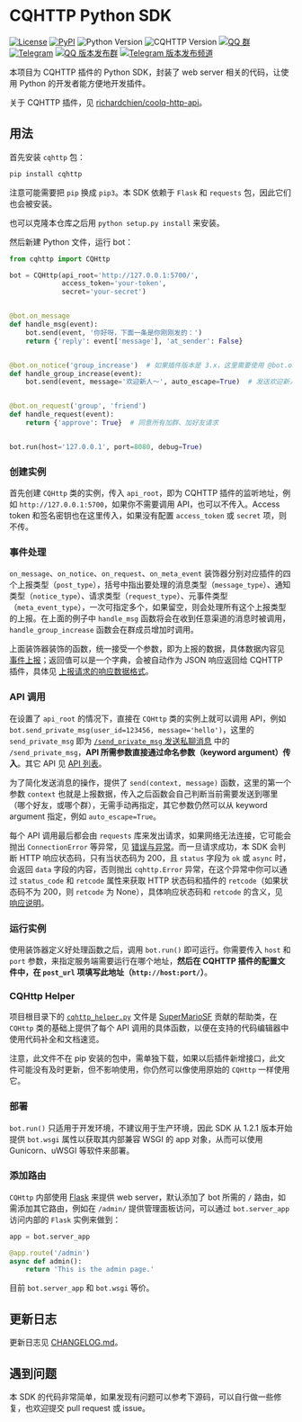 # CQHTTP Python SDK

[![License](https://img.shields.io/github/license/richardchien/python-cqhttp.svg)](LICENSE)
[![PyPI](https://img.shields.io/pypi/v/cqhttp.svg)](https://pypi.python.org/pypi/cqhttp)
![Python Version](https://img.shields.io/badge/python-3.5+-blue.svg)
![CQHTTP Version](https://img.shields.io/badge/cqhttp-4.8+-black.svg)
[![QQ 群](https://img.shields.io/badge/qq群-768887710-orange.svg)](https://jq.qq.com/?_wv=1027&k=5OFifDh)
[![Telegram](https://img.shields.io/badge/telegram-chat-blue.svg)](https://t.me/cqhttp)
[![QQ 版本发布群](https://img.shields.io/badge/版本发布群-218529254-green.svg)](https://jq.qq.com/?_wv=1027&k=5Nl0zhE)
[![Telegram 版本发布频道](https://img.shields.io/badge/版本发布频道-join-green.svg)](https://t.me/cqhttp_release)

本项目为 CQHTTP 插件的 Python SDK，封装了 web server 相关的代码，让使用 Python 的开发者能方便地开发插件。

关于 CQHTTP 插件，见 [richardchien/coolq-http-api](https://github.com/richardchien/coolq-http-api)。

## 用法

首先安装 `cqhttp` 包：

```sh
pip install cqhttp
```

注意可能需要把 `pip` 换成 `pip3`。本 SDK 依赖于 `Flask` 和 `requests` 包，因此它们也会被安装。

也可以克隆本仓库之后用 `python setup.py install` 来安装。

然后新建 Python 文件，运行 bot：

```py
from cqhttp import CQHttp

bot = CQHttp(api_root='http://127.0.0.1:5700/',
             access_token='your-token',
             secret='your-secret')


@bot.on_message
def handle_msg(event):
    bot.send(event, '你好呀，下面一条是你刚刚发的：')
    return {'reply': event['message'], 'at_sender': False}


@bot.on_notice('group_increase')  # 如果插件版本是 3.x，这里需要使用 @bot.on_event
def handle_group_increase(event):
    bot.send(event, message='欢迎新人～', auto_escape=True)  # 发送欢迎新人


@bot.on_request('group', 'friend')
def handle_request(event):
    return {'approve': True}  # 同意所有加群、加好友请求


bot.run(host='127.0.0.1', port=8080, debug=True)
```

### 创建实例

首先创建 `CQHttp` 类的实例，传入 `api_root`，即为 CQHTTP 插件的监听地址，例如 `http://127.0.0.1:5700`，如果你不需要调用 API，也可以不传入。Access token 和签名密钥也在这里传入，如果没有配置 `access_token` 或 `secret` 项，则不传。

### 事件处理

`on_message`、`on_notice`、`on_request`、`on_meta_event` 装饰器分别对应插件的四个上报类型（`post_type`），括号中指出要处理的消息类型（`message_type`）、通知类型（`notice_type`）、请求类型（`request_type`）、元事件类型（`meta_event_type`），一次可指定多个，如果留空，则会处理所有这个上报类型的上报。在上面的例子中 `handle_msg` 函数将会在收到任意渠道的消息时被调用，`handle_group_increase` 函数会在群成员增加时调用。

上面装饰器装饰的函数，统一接受一个参数，即为上报的数据，具体数据内容见 [事件上报](https://cqhttp.cc/docs/#/Post)；返回值可以是一个字典，会被自动作为 JSON 响应返回给 CQHTTP 插件，具体见 [上报请求的响应数据格式](https://cqhttp.cc/docs/#/Post?id=%E4%B8%8A%E6%8A%A5%E8%AF%B7%E6%B1%82%E7%9A%84%E5%93%8D%E5%BA%94%E6%95%B0%E6%8D%AE%E6%A0%BC%E5%BC%8F)。

### API 调用

在设置了 `api_root` 的情况下，直接在 `CQHttp` 类的实例上就可以调用 API，例如 `bot.send_private_msg(user_id=123456, message='hello')`，这里的 `send_private_msg` 即为 [`/send_private_msg` 发送私聊消息](https://cqhttp.cc/docs/#/API?id=send_private_msg-%E5%8F%91%E9%80%81%E7%A7%81%E8%81%8A%E6%B6%88%E6%81%AF) 中的 `/send_private_msg`，**API 所需参数直接通过命名参数（keyword argument）传入**。其它 API 见 [API 列表](https://cqhttp.cc/docs/#/API?id=api-%E5%88%97%E8%A1%A8)。

为了简化发送消息的操作，提供了 `send(context, message)` 函数，这里的第一个参数 `context` 也就是上报数据，传入之后函数会自己判断当前需要发送到哪里（哪个好友，或哪个群），无需手动再指定，其它参数仍然可以从 keyword argument 指定，例如 `auto_escape=True`。

每个 API 调用最后都会由 `requests` 库来发出请求，如果网络无法连接，它可能会抛出 `ConnectionError` 等异常，见 [错误与异常](http://cn.python-requests.org/zh_CN/latest/user/quickstart.html#id11)。而一旦请求成功，本 SDK 会判断 HTTP 响应状态码，只有当状态码为 200，且 `status` 字段为 `ok` 或 `async` 时，会返回 `data` 字段的内容，否则抛出 `cqhttp.Error` 异常，在这个异常中你可以通过 `status_code` 和 `retcode` 属性来获取 HTTP 状态码和插件的 `retcode`（如果状态码不为 200，则 `retcode` 为 None），具体响应状态码和 `retcode` 的含义，见 [响应说明](https://cqhttp.cc/docs/#/API?id=%E5%93%8D%E5%BA%94%E8%AF%B4%E6%98%8E)。

### 运行实例

使用装饰器定义好处理函数之后，调用 `bot.run()` 即可运行。你需要传入 `host` 和 `port` 参数，来指定服务端需要运行在哪个地址，**然后在 CQHTTP 插件的配置文件中，在 `post_url` 项填写此地址（`http://host:port/`）**。

### CQHttp Helper

项目根目录下的 [`cqhttp_helper.py`](cqhttp_helper.py) 文件是 [SuperMarioSF](https://github.com/SuperMarioSF) 贡献的帮助类，在 `CQHttp` 类的基础上提供了每个 API 调用的具体函数，以便在支持的代码编辑器中使用代码补全和文档速览。

注意，此文件不在 pip 安装的包中，需单独下载，如果以后插件新增接口，此文件可能没有及时更新，但不影响使用，你仍然可以像使用原始的 `CQHttp` 一样使用它。

### 部署

`bot.run()` 只适用于开发环境，不建议用于生产环境，因此 SDK 从 1.2.1 版本开始提供 `bot.wsgi` 属性以获取其内部兼容 WSGI 的 app 对象，从而可以使用 Gunicorn、uWSGI 等软件来部署。

### 添加路由

`CQHttp` 内部使用 [Flask](http://flask.pocoo.org/) 来提供 web server，默认添加了 bot 所需的 `/` 路由，如需添加其它路由，例如在 `/admin/` 提供管理面板访问，可以通过 `bot.server_app` 访问内部的 `Flask` 实例来做到：

```python
app = bot.server_app

@app.route('/admin')
async def admin():
    return 'This is the admin page.'
```

目前 `bot.server_app` 和 `bot.wsgi` 等价。

## 更新日志

更新日志见 [CHANGELOG.md](CHANGELOG.md)。

## 遇到问题

本 SDK 的代码非常简单，如果发现有问题可以参考下源码，可以自行做一些修复，也欢迎提交 pull request 或 issue。
